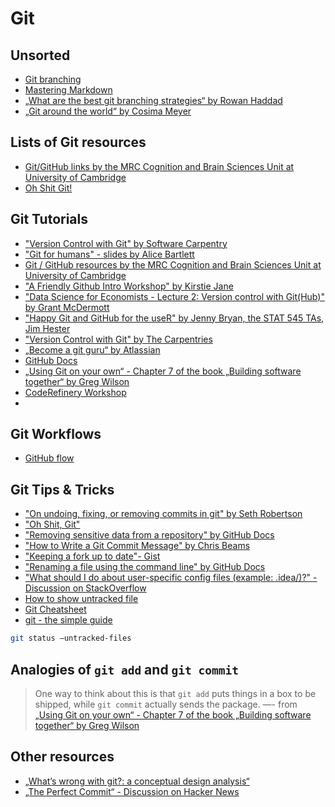 # Git

## Unsorted

- [Git branching](https://www.atlassian.com/de/git/tutorials/using-branches)
- [Mastering Markdown](https://guides.github.com/features/mastering-markdown/)
- [„What are the best git branching strategies“ by Rowan Haddad](https://www.flagship.io/git-branching-strategies/)
- [„Git around the world“ by Cosima Meyer](https://cosimameyer.com/slides/git-wit/talk.html)

## Lists of Git resources

- [Git/GitHub links by the MRC Cognition and Brain Sciences Unit at University of Cambridge](http://www.mrc-cbu.cam.ac.uk/openscience/resources/#github)
- [Oh Shit Git!](https://ohshitgit.com)

## Git Tutorials

- ["Version Control with Git" by Software Carpentry](https://swcarpentry.github.io/git-novice/)
- ["Git for humans" - slides by Alice Bartlett](https://speakerdeck.com/alicebartlett/git-for-humans)
- [Git / GitHub resources by the MRC Cognition and Brain Sciences Unit at University of Cambridge](http://www.mrc-cbu.cam.ac.uk/openscience/resources/#github)
- ["A Friendly Github Intro Workshop" by Kirstie Jane](https://kirstiejane.github.io/friendly-github-intro/index.html)
- ["Data Science for Economists - Lecture 2: Version control with Git(Hub)" by Grant McDermott](https://raw.githack.com/uo-ec607/lectures/master/02-git/02-Git.html#1)
- ["Happy Git and GitHub for the useR" by Jenny Bryan, the STAT 545 TAs, Jim Hester](https://happygitwithr.com/)
- ["Version Control with Git" by The Carpentries](https://carpentries-incubator.github.io/git-novice-branch-pr/)
- [„Become a git guru“ by Atlassian](https://www.atlassian.com/git/tutorials)
- [GitHub Docs](https://docs.github.com/en)
- [„Using Git on your own“ - Chapter 7 of the book „Building software together“ by Greg Wilson](https://buildtogether.tech/git-solo/)
- [CodeRefinery Workshop](https://coderefinery.github.io/2022-09-20-workshop/schedule/)
- [](https://milesmcbain.github.io/git_4_sci/)

## Git Workflows

- [GitHub flow](https://docs.github.com/en/get-started/quickstart/github-flow)

## Git Tips & Tricks

- ["On undoing, fixing, or removing commits in git" by Seth Robertson](http://sethrobertson.github.io/GitFixUm/fixup.html)
- ["Oh Shit, Git"](https://ohshitgit.com/)
- ["Removing sensitive data from a repository" by GitHub Docs](https://docs.github.com/en/github/authenticating-to-github/removing-sensitive-data-from-a-repository)
- ["How to Write a Git Commit Message" by Chris Beams](https://chris.beams.io/posts/git-commit/)
- ["Keeping a fork up to date"- Gist](https://gist.github.com/CristinaSolana/1885435)
- ["Renaming a file using the command line" by GitHub Docs](https://docs.github.com/en/github/managing-files-in-a-repository/renaming-a-file-using-the-command-line)
- ["What should I do about user-specific config files (example: .idea/)?" - Discussion on StackOverflow](https://stackoverflow.com/questions/26851885/what-should-i-do-about-user-specific-config-files-example-idea/26851996#26851996)
- [How to show untracked file](https://stackoverflow.com/questions/12682045/git-status-show-files-that-will-be-added-staged-in-subdirectories)
- [Git Cheatsheet](http://rogerdudler.github.io/git-guide/files/git_cheat_sheet.pdf)
- [git - the simple guide](http://rogerdudler.github.io/git-guide/)

```bash
git status —untracked-files
```

## Analogies of `git add` and `git commit`

> One way to think about this is that `git add` puts things in a box to be shipped, while `git commit` actually sends the package.
> —- from [„Using Git on your own“ - Chapter 7 of the book „Building software together“ by Greg Wilson](https://buildtogether.tech/git-solo/)

## Other resources

- [„What’s wrong with git?: a conceptual design analysis“](https://dl.acm.org/doi/10.1145/2509578.2509584)
- [„The Perfect Commit“ - Discussion on Hacker News](https://news.ycombinator.com/item?id=33387855)